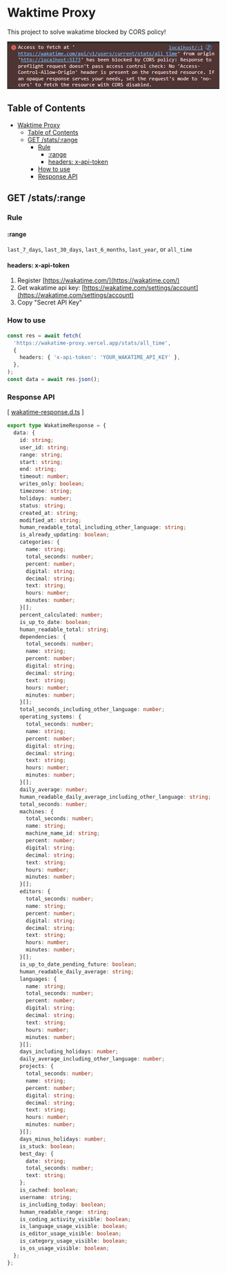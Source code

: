 # Waktime Proxy

This project to solve wakatime blocked by CORS policy!

![errorlog](.github/assets/error-log.png)

## Table of Contents

- [Waktime Proxy](#waktime-proxy)
  - [Table of Contents](#table-of-contents)
  - [GET /stats/:range](#get-statsrange)
    - [Rule](#rule)
      - [:range](#range)
      - [headers: x-api-token](#headers-x-api-token)
    - [How to use](#how-to-use)
    - [Response API](#response-api)

## GET /stats/:range

### Rule

#### :range

`last_7_days`, `last_30_days`, `last_6_months`, `last_year`, or `all_time`

#### headers: x-api-token

1. Register [https://wakatime.com/](https://wakatime.com/)
2. Get wakatime api key: [https://wakatime.com/settings/account](https://wakatime.com/settings/account)
3. Copy "Secret API Key"

### How to use

```ts
const res = await fetch(
  'https://wakatime-proxy.vercel.app/stats/all_time',
  {
    headers: { 'x-api-token': 'YOUR_WAKATIME_API_KEY' },
  },
);
const data = await res.json();
```

### Response API

[ [wakatime-response.d.ts](./src//wakatime-response.d.ts) ]

```ts
export type WakatimeResponse = {
  data: {
    id: string;
    user_id: string;
    range: string;
    start: string;
    end: string;
    timeout: number;
    writes_only: boolean;
    timezone: string;
    holidays: number;
    status: string;
    created_at: string;
    modified_at: string;
    human_readable_total_including_other_language: string;
    is_already_updating: boolean;
    categories: {
      name: string;
      total_seconds: number;
      percent: number;
      digital: string;
      decimal: string;
      text: string;
      hours: number;
      minutes: number;
    }[];
    percent_calculated: number;
    is_up_to_date: boolean;
    human_readable_total: string;
    dependencies: {
      total_seconds: number;
      name: string;
      percent: number;
      digital: string;
      decimal: string;
      text: string;
      hours: number;
      minutes: number;
    }[];
    total_seconds_including_other_language: number;
    operating_systems: {
      total_seconds: number;
      name: string;
      percent: number;
      digital: string;
      decimal: string;
      text: string;
      hours: number;
      minutes: number;
    }[];
    daily_average: number;
    human_readable_daily_average_including_other_language: string;
    total_seconds: number;
    machines: {
      total_seconds: number;
      name: string;
      machine_name_id: string;
      percent: number;
      digital: string;
      decimal: string;
      text: string;
      hours: number;
      minutes: number;
    }[];
    editors: {
      total_seconds: number;
      name: string;
      percent: number;
      digital: string;
      decimal: string;
      text: string;
      hours: number;
      minutes: number;
    }[];
    is_up_to_date_pending_future: boolean;
    human_readable_daily_average: string;
    languages: {
      name: string;
      total_seconds: number;
      percent: number;
      digital: string;
      decimal: string;
      text: string;
      hours: number;
      minutes: number;
    }[];
    days_including_holidays: number;
    daily_average_including_other_language: number;
    projects: {
      total_seconds: number;
      name: string;
      percent: number;
      digital: string;
      decimal: string;
      text: string;
      hours: number;
      minutes: number;
    }[];
    days_minus_holidays: number;
    is_stuck: boolean;
    best_day: {
      date: string;
      total_seconds: number;
      text: string;
    };
    is_cached: boolean;
    username: string;
    is_including_today: boolean;
    human_readable_range: string;
    is_coding_activity_visible: boolean;
    is_language_usage_visible: boolean;
    is_editor_usage_visible: boolean;
    is_category_usage_visible: boolean;
    is_os_usage_visible: boolean;
  };
};
```
